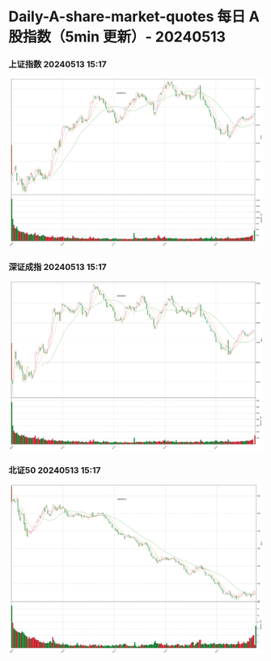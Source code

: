 
# Daily-A-share-market-quotes 每日 A 股指数（5min 更新）- 20240513

### 上证指数 20240513 15:17
![](./fig/2024/5/20240513-sh000001.png)

### 深证成指 20240513 15:17
![](./fig/2024/5/20240513-sz399001.png)

### 北证50 20240513 15:17
![](./fig/2024/5/20240513-bj899050.png)
